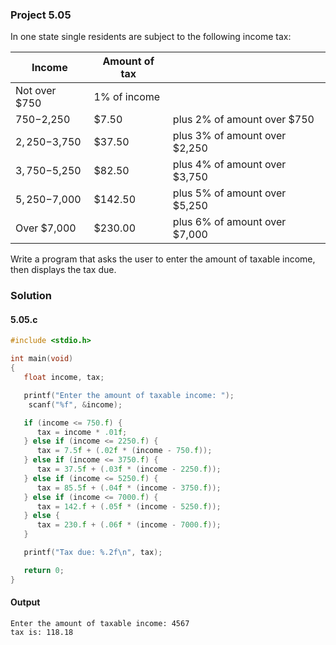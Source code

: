 ### Project 5.05
In one state single residents are subject to the following income tax:

| Income | Amount of tax | |
| - | - | - |
| Not over $750 | 1% of income  |
| $750-$2,250 | $7.50 | plus 2% of amount over $750 |
| $2,250-$3,750 | $37.50 | plus 3% of amount over $2,250 |
| $3,750-$5,250 | $82.50 | plus 4% of amount over $3,750 |
| $5,250-$7,000 | $142.50 | plus 5% of amount over $5,250 |
| Over $7,000 | $230.00 | plus 6% of amount over $7,000 |

Write a program that asks the user to enter the amount of taxable income, then
displays the tax due.
### Solution
#### 5.05.c
```c
#include <stdio.h>

int main(void)
{
   float income, tax;

   printf("Enter the amount of taxable income: ");
    scanf("%f", &income);

   if (income <= 750.f) {
      tax = income * .01f;
   } else if (income <= 2250.f) {
      tax = 7.5f + (.02f * (income - 750.f));
   } else if (income <= 3750.f) {
      tax = 37.5f + (.03f * (income - 2250.f));
   } else if (income <= 5250.f) {
      tax = 85.5f + (.04f * (income - 3750.f));
   } else if (income <= 7000.f) {
      tax = 142.f + (.05f * (income - 5250.f));
   } else {
      tax = 230.f + (.06f * (income - 7000.f));
   }

   printf("Tax due: %.2f\n", tax);

   return 0;
}
```
#### Output
```
Enter the amount of taxable income: 4567
tax is: 118.18
```
